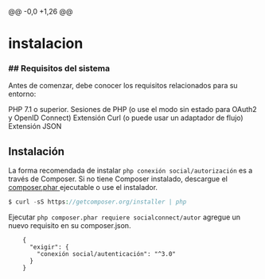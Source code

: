 @@ -0,0 +1,26 @@
#  instalacion

###  ## Requisitos del sistema
Antes de comenzar, debe conocer los requisitos relacionados para su entorno:

PHP 7.1 o superior.
Sesiones de PHP (o use el modo sin estado para OAuth2 y OpenID Connect)
Extensión Curl (o puede usar un adaptador de flujo)
Extensión JSON
##  Instalación
La forma recomendada de instalar ```php
conexión social/autorización```
es a través de Composer.
Si no tiene Composer instalado, descargue el [ composer.phar ](https://getcomposer.org/composer.phar "composer.phar") ejecutable o use el instalador.
```php
$ curl -sS https://getcomposer.org/installer | php
```
Ejecutar ```php
composer.phar requiere socialconnect/autor``` 
agregue un nuevo requisito en su composer.json.

        {
          "exigir": {
            "conexión social/autenticación": "^3.0"
          }
        }
